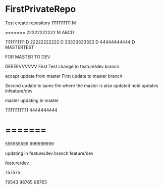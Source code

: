 # FirstPrivateRepo
Test create repository
11111111111 M


=======
22222222222 M ABCD

11111111111 D
22222222222 D
33333333333 D
44444444444 D
MASTERTEST

FOR MASTER TO DEV


DEEEEVVVVVV
First Test change to feature/dev branch

accept update from master
First update to master branch

Second update to same file where the master is also updated
hold updates infeature/dev

master
updating in master

1111111111111
4444444444

=======
=======
555555555
999999999

updating in feature/dev branch
feature/dev

feature/dev

757575

76543
98765
98765

